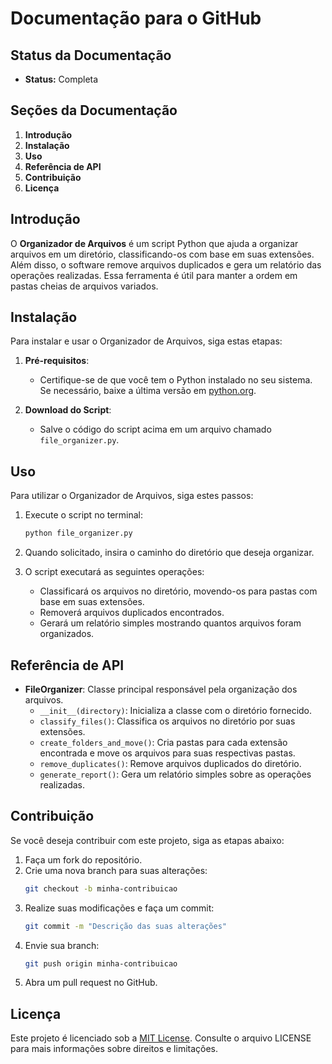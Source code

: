 
# Documentação para o GitHub

## Status da Documentação
- **Status:** Completa

## Seções da Documentação
1. **Introdução**
2. **Instalação**
3. **Uso**
4. **Referência de API**
5. **Contribuição**
6. **Licença**

## Introdução
O **Organizador de Arquivos** é um script Python que ajuda a organizar arquivos em um diretório, classificando-os com base em suas extensões. Além disso, o software remove arquivos duplicados e gera um relatório das operações realizadas. Essa ferramenta é útil para manter a ordem em pastas cheias de arquivos variados.

## Instalação
Para instalar e usar o Organizador de Arquivos, siga estas etapas:

1. **Pré-requisitos**:
   - Certifique-se de que você tem o Python instalado no seu sistema. Se necessário, baixe a última versão em [python.org](https://www.python.org/downloads/).

2. **Download do Script**:
   - Salve o código do script acima em um arquivo chamado `file_organizer.py`.

## Uso
Para utilizar o Organizador de Arquivos, siga estes passos:

1. Execute o script no terminal:
   ```bash
   python file_organizer.py
   ```

2. Quando solicitado, insira o caminho do diretório que deseja organizar.

3. O script executará as seguintes operações:
   - Classificará os arquivos no diretório, movendo-os para pastas com base em suas extensões.
   - Removerá arquivos duplicados encontrados.
   - Gerará um relatório simples mostrando quantos arquivos foram organizados.

## Referência de API
- **FileOrganizer**: Classe principal responsável pela organização dos arquivos.
    - `__init__(directory)`: Inicializa a classe com o diretório fornecido.
    - `classify_files()`: Classifica os arquivos no diretório por suas extensões.
    - `create_folders_and_move()`: Cria pastas para cada extensão encontrada e move os arquivos para suas respectivas pastas.
    - `remove_duplicates()`: Remove arquivos duplicados do diretório.
    - `generate_report()`: Gera um relatório simples sobre as operações realizadas.

## Contribuição
Se você deseja contribuir com este projeto, siga as etapas abaixo:

1. Faça um fork do repositório.
2. Crie uma nova branch para suas alterações:
   ```bash
   git checkout -b minha-contribuicao
   ```
3. Realize suas modificações e faça um commit:
   ```bash
   git commit -m "Descrição das suas alterações"
   ```
4. Envie sua branch:
   ```bash
   git push origin minha-contribuicao
   ```
5. Abra um pull request no GitHub.

## Licença
Este projeto é licenciado sob a [MIT License](LICENSE). Consulte o arquivo LICENSE para mais informações sobre direitos e limitações.